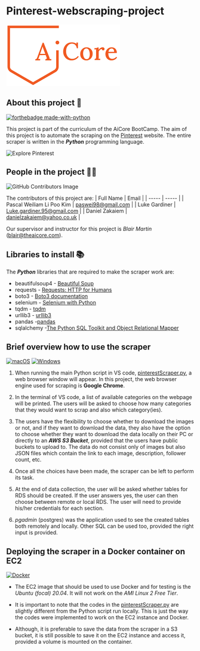 # Pinterest-webscraping-project


![AiCore - Specialist Ai & Data Educator](./images/AiCore-logo.png)

## About this project 📑

[![forthebadge made-with-python](http://ForTheBadge.com/images/badges/made-with-python.svg)](https://www.python.org/)

This project is part of the curriculum of the AiCore BootCamp. The aim of this project is to automate the scraping on the [Pinterest](https://www.pinterest.co.uk/ideas/) website. The entire scraper is written in the ***Python*** programming language.

![Explore Pinterest](images/Pinterest-root-page.png)

## People in the project 👩‍💻

![GitHub Contributors Image](https://contrib.rocks/image?repo=BlairMar/Pinterest-webscraping-project)

The contributors of this project are:
| Full Name | Email |
| ----- | ----- |
| Pascal Weiliam Li Poo Kim | paswei98@gmail.com |
| Luke Gardiner | Luke.gardiner.95@gmail.com |
| Daniel Zakaiem | danielzakaiem@yahoo.co.uk |

Our supervisor and instructor for this project is *Blair Martin* (blair@theaicore.com).

## Libraries to install 📚

The ***Python*** libraries that are required to make the scraper work are:
- beautifulsoup4 - [Beautiful Soup](https://www.crummy.com/software/BeautifulSoup/bs4/doc/)
- requests - [Requests: HTTP for Humans](https://docs.python-requests.org/en/latest/)
- boto3 - [Boto3 documentation](https://boto3.amazonaws.com/v1/documentation/api/latest/index.html)
- selenium - [Selenium with Python](https://selenium-python.readthedocs.io/)
- tqdm - [tqdm](https://github.com/tqdm/tqdm)
- urllib3 - [urllib3](https://urllib3.readthedocs.io/en/stable/)
- pandas -[pandas](https://pandas.pydata.org/)
- sqlalchemy -[The Python SQL Toolkit and Object Relational Mapper](https://www.sqlalchemy.org/)


## Brief overview how to use the scraper

[![macOS](https://svgshare.com/i/ZjP.svg)](https://svgshare.com/i/ZjP.svg)
[![Windows](https://svgshare.com/i/ZhY.svg)](https://svgshare.com/i/ZhY.svg)

1. When running the main Python script in VS code, [pinterestScraper.py](src/pinterestScraper.py), a web browser window will appear. In this project, the web browser engine used for scraping is **Google Chrome**.

2. In the terminal of VS code, a list of available categories on the webpage will be printed. The users will be asked to choose how many categories that they would want to scrap and also which category(ies).

3. The users have the flexibility to choose whether to download the images or not, and if they want to download the data, they also have the option to choose whether they want to download the data locally on their PC or directly to an ***AWS S3 Bucket***, provided that the users have public buckets to upload to. The data do not consist only of images but also JSON files which contain the link to each image, description, follower count, etc.

4. Once all the choices have been made, the scraper can be left to perform its task.

5. At the end of data collection, the user will be asked whether tables for RDS should be created. If the user answers yes, the user can then choose between remote or local RDS. The user will need to provide his/her credentials for each section.

6. *pgadmin* (postgres) was the application used to see the created tables both remotely and locally. Other SQL can be used too, provided the right input is provided.

## Deploying the scraper in a Docker container on EC2

[![Docker](https://badgen.net/badge/icon/docker?icon=docker&label)](https://https://docker.com/)

* The EC2 image that should be used to use Docker and for testing is the *Ubuntu (focal) 20.04*. It will not work on the *AMI Linux 2 Free Tier*.

* It is important to note that the codes in the [pinterestScraper.py](docker/EC2-Ubuntu-20.04/pinterestScraper.py) are slightly different from the Python script run locally. This is just the way the codes were implemented to work on the EC2 instance and Docker.

* Although, it is preferable to save the data from the scraper in a S3 bucket, it is still possible to save it on the EC2 instance and access it, provided a volume is mounted on the container.


